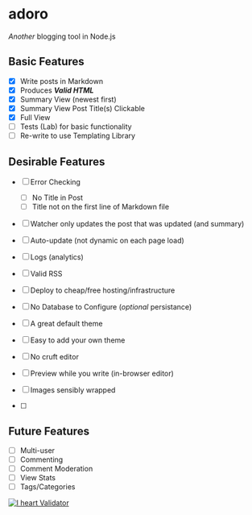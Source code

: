 adoro
=====

*Another* blogging tool in Node.js

## Basic Features

- [x] Write posts in Markdown
- [x] Produces ***Valid HTML***
- [x] Summary View (newest first)
- [x] Summary View Post Title(s) Clickable
- [x] Full View
- [ ] Tests (Lab) for basic functionality
- [ ] Re-write to use Templating Library

## Desirable Features

- [ ] Error Checking
  - [ ] No Title in Post
  - [ ] Title not on the first line of Markdown file
- [ ] Watcher only updates the post that was updated (and summary)

- [ ] Auto-update (not dynamic on each page load)
- [ ] Logs (analytics)
- [ ] Valid RSS
- [ ] Deploy to cheap/free hosting/infrastructure
- [ ] No Database to Configure (*optional* persistance)
- [ ] A great default theme
- [ ] Easy to add your own theme
- [ ] No cruft editor
- [ ] Preview while you write (in-browser editor)
- [ ] Images sensibly wrapped
- [ ]

## Future Features

- [ ] Multi-user
- [ ] Commenting
- [ ] Comment Moderation
- [ ] View Stats
- [ ] Tags/Categories

[![I heart Validator](http://www.w3.org/QA/Tools/I_heart_validator_lg "W3C Validator Donation Program")](http://validator.w3.org/)
